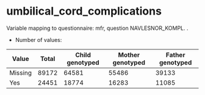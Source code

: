 # umbilical_cord_complications
Variable mapping to questionnaire: mfr, question NAVLESNOR_KOMPL.
.
- Number of values:

| Value | Total | Child genotyped | Mother genotyped | Father genotyped |
| ----- | ----- | --------------- | ---------------- | ---------------- |
| Missing | 89172 | 64581 | 55486 | 39133 |
| Yes | 24451 | 18774 | 16283 |11085 |



